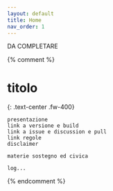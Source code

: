 ```yaml
---
layout: default
title: Home
nav_order: 1
---
```



DA COMPLETARE

{% comment %}

# titolo
{: .text-center .fw-400}


    presentazione
    link a versione e build
    link a issue e discussion e pull
    link regole
    disclaimer

    materie sostegno ed civica

    log...
{% endcomment %}
